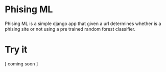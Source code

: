 # Phising ML

Phising ML is a simple django app that given a url determines whether is a phising site or not 
using a pre trained random forest classifier.

# Try it

[ coming soon ]